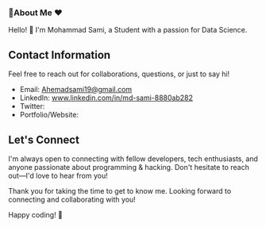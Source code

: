 ### 🚀About Me ❤

Hello! 👋 I'm Mohammad Sami, 
a Student with a passion for Data Science.

## Contact Information

Feel free to reach out for collaborations, questions, or just to say hi!

- Email: Ahemadsami19@gmail.com
- LinkedIn: www.linkedin.com/in/md-sami-8880ab282
- Twitter: 
- Portfolio/Website:

## Let's Connect

I'm always open to connecting with fellow developers, tech enthusiasts, and anyone passionate about programming & hacking. Don't hesitate to reach out—I'd love to hear from you!

Thank you for taking the time to get to know me. Looking forward to connecting and collaborating with you!

Happy coding! 🚀
